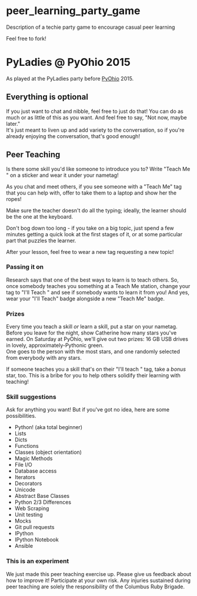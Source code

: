 # peer_learning_party_game
Description of a techie party game to encourage casual peer learning

Feel free to fork!

# PyLadies @ PyOhio 2015

As played at the PyLadies party before [PyOhio](http://pyohio.org) 2015.

## Everything is optional

If you just want to chat and nibble, feel free to just do
that!  You can do as much or as little of this as you want.
And feel free to say, "Not now, maybe later."  
It's just meant to liven up and add variety to the 
conversation, so if you're already enjoying the conversation,
that's good enough!

## Peer Teaching

Is there some skill you'd like someone to introduce
you to?  Write "Teach Me <skill name>" on a sticker
and wear it under your nametag!

As you chat and meet others, if you see someone with
a "Teach Me" tag that you can help with, offer to 
take them to a laptop and show her the
ropes!  

Make sure the teacher doesn't do all the typing; ideally,
the learner should be the one at the keyboard.

Don't bog down too long - if you take on a big topic,
just spend a few minutes getting a quick look at the 
first stages of it, or at some particular part that
puzzles the learner.

After your lesson, feel free to wear a new tag requesting
a new topic!

### Passing it on

Research says that one of the best ways to learn is to
teach others.  So, once somebody teaches you something
at a Teach Me station, change your tag to "I'll Teach
<skill name>" and see if somebody wants to learn it from
you!  And yes, wear your "I'll Teach" badge alongside
a new "Teach Me" badge. 

### Prizes

Every time you teach a skill *or* learn a skill, put a
star on your nametag.  Before you leave for the night,
show Catherine how many stars you've earned.  On 
Saturday at PyOhio, we'll give out two prizes: 16 GB USB
drives in lovely, approximately-Pythonic green.  
One goes to the
person with the most stars, and one randomly selected
from everybody with any stars.

If someone teaches you a skill that's on their 
"I'll teach <skill>" tag, take a *bonus* star, too.
This is a bribe for you to help others solidify 
their learning with teaching!


### Skill suggestions

Ask for anything you want!  But if you've got no idea,
here are some possibilities.

- Python!  (aka total beginner)
- Lists
- Dicts
- Functions
- Classes (object orientation)
- Magic Methods
- File I/O
- Database access
- Iterators
- Decorators
- Unicode
- Abstract Base Classes
- Python 2/3 Differences
- Web Scraping
- Unit testing
- Mocks
- Git pull requests
- IPython
- IPython Notebook
- Ansible

### This is an experiment

We just made this peer teaching exercise up.  Please
give us feedback about how to improve it!  Participate
at your own risk.  Any injuries sustained during peer
teaching are solely the responsibility of the 
Columbus Ruby Brigade.



